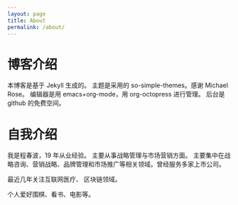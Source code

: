 ```yaml
---
layout: page
title: About
permalink: /about/
---
```


# 博客介绍

本博客是基于 Jekyll 生成的。
主题是采用的 so-simple-themes。感谢 Michael Rose。
编辑器是用 emacs+org-mode，用 org-octopress 进行管理。
后台是 github 的免费空间。

# 自我介绍

我是程春波，19 年从业经验。 主要从事战略管理与市场营销方面。
主要集中在战略咨询、营销战略、品牌管理和市场推广等相关领域。曾经服务多家上市公司。

最近几年关注互联网医疗、 区块链领域。

个人爱好围棋、看书、电影等。
